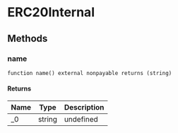 # ERC20Internal









## Methods

### name

```solidity
function name() external nonpayable returns (string)
```






#### Returns

| Name | Type | Description |
|---|---|---|
| _0 | string | undefined |




